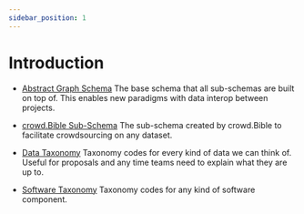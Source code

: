 ```yaml
---
sidebar_position: 1
---
```


# Introduction

- [Abstract Graph Schema](./abstract-graph-schema.md) The base schema that all sub-schemas are built on top of. This enables new paradigms with data interop between projects.

- [crowd.Bible Sub-Schema](./crowd-bible-schema.md) The sub-schema created by crowd.Bible to facilitate crowdsourcing on any dataset.

- [Data Taxonomy](./data-taxonomy.md) Taxonomy codes for every kind of data we can think of. Useful for proposals and any time teams need to explain what they are up to.

- [Software Taxonomy](./software-taxonomy.md) Taxonomy codes for any kind of software component.
